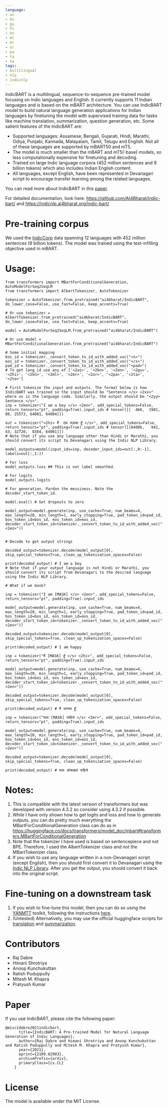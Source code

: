 ```yaml
---
language:
- as
- bn
- gu
- hi
- kn
- ml
- mr
- or
- pa
- ta
- te
tags:
- multilingual
- nlp
- indicnlp
---
```


IndicBART is a multilingual, sequence-to-sequence pre-trained model focusing on Indic languages and English. It currently supports 11 Indian languages and is based on the mBART architecture. You can use IndicBART model to build natural language generation applications for Indian languages by finetuning the model with supervised training data for tasks like machine translation, summarization, question generation, etc. Some salient features of the IndicBART are:

<ul>
<li >Supported languages: Assamese, Bengali, Gujarati, Hindi, Marathi, Odiya, Punjabi, Kannada, Malayalam, Tamil, Telugu and English. Not all of these languages are supported by mBART50 and mT5. </li>
<li >The model is much smaller than the mBART and mT5(-base) models, so less computationally expensive for finetuning and decoding. </li>
<li> Trained on large Indic language corpora (452 million sentences and 9 billion tokens) which also includes Indian English content. </li>
<li> All languages, except English, have been represented in Devanagari script to encourage transfer learning among the related languages. </li>
</ul>

You can read more about IndicBART in this <a href="https://arxiv.org/abs/2109.02903">paper</a>.

For detailed documentation, look here: https://github.com/AI4Bharat/indic-bart/ and https://indicnlp.ai4bharat.org/indic-bart/

# Pre-training corpus

We used the <a href="https://indicnlp.ai4bharat.org/corpora/">IndicCorp</a> data spanning 12 languages with 452 million sentences (9 billion tokens). The model was trained using the text-infilling objective used in mBART.

# Usage:

```
from transformers import MBartForConditionalGeneration, AutoModelForSeq2SeqLM
from transformers import AlbertTokenizer, AutoTokenizer

tokenizer = AutoTokenizer.from_pretrained("ai4bharat/IndicBART", do_lower_case=False, use_fast=False, keep_accents=True)

# Or use tokenizer = AlbertTokenizer.from_pretrained("ai4bharat/IndicBART", do_lower_case=False, use_fast=False, keep_accents=True)

model = AutoModelForSeq2SeqLM.from_pretrained("ai4bharat/IndicBART")

# Or use model = MBartForConditionalGeneration.from_pretrained("ai4bharat/IndicBART")

# Some initial mapping
bos_id = tokenizer._convert_token_to_id_with_added_voc("<s>")
eos_id = tokenizer._convert_token_to_id_with_added_voc("</s>")
pad_id = tokenizer._convert_token_to_id_with_added_voc("<pad>")
# To get lang_id use any of ['<2as>', '<2bn>', '<2en>', '<2gu>', '<2hi>', '<2kn>', '<2ml>', '<2mr>', '<2or>', '<2pa>', '<2ta>', '<2te>']

# First tokenize the input and outputs. The format below is how IndicBART was trained so the input should be "Sentence </s> <2xx>" where xx is the language code. Similarly, the output should be "<2yy> Sentence </s>". 
inp = tokenizer("I am a boy </s> <2en>", add_special_tokens=False, return_tensors="pt", padding=True).input_ids # tensor([[  466,  1981,    80, 25573, 64001, 64004]])

out = tokenizer("<2hi> मैं  एक लड़का हूँ </s>", add_special_tokens=False, return_tensors="pt", padding=True).input_ids # tensor([[64006,   942,    43, 32720,  8384, 64001]])
# Note that if you use any language other than Hindi or Marathi, you should convert its script to Devanagari using the Indic NLP Library.

model_outputs=model(input_ids=inp, decoder_input_ids=out[:,0:-1], labels=out[:,1:])

# For loss
model_outputs.loss ## This is not label smoothed.

# For logits
model_outputs.logits

# For generation. Pardon the messiness. Note the decoder_start_token_id.

model.eval() # Set dropouts to zero

model_output=model.generate(inp, use_cache=True, num_beams=4, max_length=20, min_length=1, early_stopping=True, pad_token_id=pad_id, bos_token_id=bos_id, eos_token_id=eos_id, decoder_start_token_id=tokenizer._convert_token_to_id_with_added_voc("<2en>"))


# Decode to get output strings

decoded_output=tokenizer.decode(model_output[0], skip_special_tokens=True, clean_up_tokenization_spaces=False)

print(decoded_output) # I am a boy
# Note that if your output language is not Hindi or Marathi, you should convert its script from Devanagari to the desired language using the Indic NLP Library.

# What if we mask?

inp = tokenizer("I am [MASK] </s> <2en>", add_special_tokens=False, return_tensors="pt", padding=True).input_ids

model_output=model.generate(inp, use_cache=True, num_beams=4, max_length=20, min_length=1, early_stopping=True, pad_token_id=pad_id, bos_token_id=bos_id, eos_token_id=eos_id, decoder_start_token_id=tokenizer._convert_token_to_id_with_added_voc("<2en>"))

decoded_output=tokenizer.decode(model_output[0], skip_special_tokens=True, clean_up_tokenization_spaces=False)

print(decoded_output) # I am happy

inp = tokenizer("मैं [MASK] हूँ </s> <2hi>", add_special_tokens=False, return_tensors="pt", padding=True).input_ids

model_output=model.generate(inp, use_cache=True, num_beams=4, max_length=20, min_length=1, early_stopping=True, pad_token_id=pad_id, bos_token_id=bos_id, eos_token_id=eos_id, decoder_start_token_id=tokenizer._convert_token_to_id_with_added_voc("<2en>"))

decoded_output=tokenizer.decode(model_output[0], skip_special_tokens=True, clean_up_tokenization_spaces=False)

print(decoded_output) # मैं जानता हूँ

inp = tokenizer("मला [MASK] पाहिजे </s> <2mr>", add_special_tokens=False, return_tensors="pt", padding=True).input_ids

model_output=model.generate(inp, use_cache=True, num_beams=4, max_length=20, min_length=1, early_stopping=True, pad_token_id=pad_id, bos_token_id=bos_id, eos_token_id=eos_id, decoder_start_token_id=tokenizer._convert_token_to_id_with_added_voc("<2en>"))

decoded_output=tokenizer.decode(model_output[0], skip_special_tokens=True, clean_up_tokenization_spaces=False)

print(decoded_output) # मला ओळखलं पाहिजे

```

# Notes:
1. This is compatible with the latest version of transformers but was developed with version 4.3.2 so consider using 4.3.2 if possible.
2. While I have only shown how to get logits and loss and how to generate outputs, you can do pretty much everything the MBartForConditionalGeneration class can do as in https://huggingface.co/docs/transformers/model_doc/mbart#transformers.MBartForConditionalGeneration
3. Note that the tokenizer I have used is based on sentencepiece and not BPE. Therefore, I used the AlbertTokenizer class and not the MBartTokenizer class.
4. If you wish to use any language written in a non-Devanagari script (except English), then you should first convert it to Devanagari using the <a href="https://github.com/anoopkunchukuttan/indic_nlp_library">Indic NLP Library</a>. After you get the output, you should convert it back into the original script.

# Fine-tuning on a downstream task

1. If you wish to fine-tune this model, then you can do so using the <a href="https://github.com/prajdabre/yanmtt">YANMTT</a> toolkit, following the instructions <a href="https://github.com/AI4Bharat/indic-bart ">here</a>.
2. (Untested) Alternatively, you may use the official huggingface scripts for <a href="https://github.com/huggingface/transformers/tree/master/examples/pytorch/translation">translation</a> and <a href="https://github.com/huggingface/transformers/tree/master/examples/pytorch/summarization">summarization</a>.

# Contributors
<ul>
<li> Raj Dabre </li>
<li> Himani Shrotriya </li>
<li> Anoop Kunchukuttan </li>
<li> Ratish Puduppully </li>
<li> Mitesh M. Khapra </li>
<li> Pratyush Kumar </li>
</ul>

# Paper
If you use IndicBART, please cite the following paper:
```
@misc{dabre2021indicbart,
      title={IndicBART: A Pre-trained Model for Natural Language Generation of Indic Languages}, 
      author={Raj Dabre and Himani Shrotriya and Anoop Kunchukuttan and Ratish Puduppully and Mitesh M. Khapra and Pratyush Kumar},
      year={2021},
      eprint={2109.02903},
      archivePrefix={arXiv},
      primaryClass={cs.CL}
    }    
```

# License
The model is available under the MIT License.